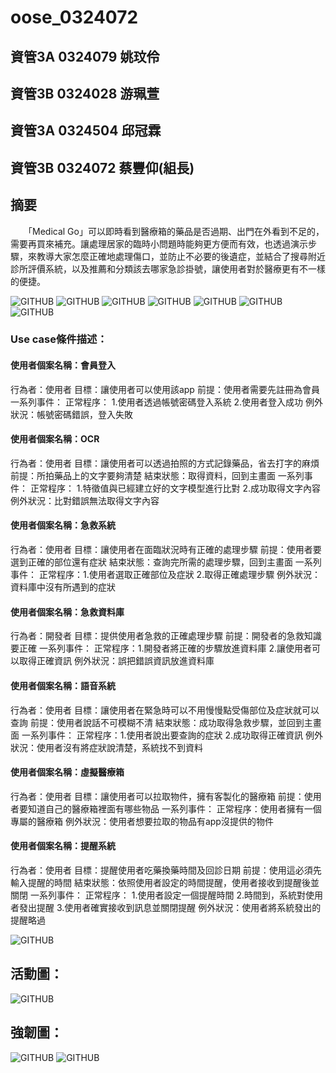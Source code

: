 # oose_0324072

資管3A 0324079 姚玟伶
---------------------
資管3B 0324028 游珮萱
---------------------
資管3A 0324504 邱冠霖
---------------------
資管3B 0324072 蔡豐仰(組長)
---------------------

## 摘要
　　「Medical Go」可以即時看到醫療箱的藥品是否過期、出門在外看到不足的，需要再買來補充。讓處理居家的臨時小問題時能夠更方便而有效，也透過演示步驟，來教導大家怎麼正確地處理傷口，並防止不必要的後遺症，並結合了搜尋附近診所評價系統，以及推薦和分類該去哪家急診掛號，讓使用者對於醫療更有不一樣的便捷。


![GITHUB](https://github.com/tcpyoung/oose_0324072/blob/master/1.jpg "git圖示")
![GITHUB](https://github.com/tcpyoung/oose_0324072/blob/master/2.jpg "git圖示")
![GITHUB](https://github.com/tcpyoung/oose_0324072/blob/master/3.jpg "git圖示")
![GITHUB](https://github.com/tcpyoung/oose_0324072/blob/master/4.jpg "git圖示")
![GITHUB](https://github.com/tcpyoung/oose_0324072/blob/master/5.jpg "git圖示")
![GITHUB](https://github.com/tcpyoung/oose_0324072/blob/master/6.jpg "git圖示")
![GITHUB](https://github.com/tcpyoung/oose_0324072/blob/master/7.jpg "git圖示")

### Use case條件描述：

#### 使用者個案名稱：會員登入
行為者：使用者
目標：讓使用者可以使用該app
前提：使用者需要先註冊為會員
一系列事件：
正常程序：
1.使用者透過帳號密碼登入系統
2.使用者登入成功
例外狀況：帳號密碼錯誤，登入失敗
#### 使用者個案名稱：OCR
行為者：使用者
目標：讓使用者可以透過拍照的方式記錄藥品，省去打字的麻煩
前提：所拍藥品上的文字要夠清楚
結束狀態：取得資料，回到主畫面
一系列事件：
正常程序：
1.特徵值與已經建立好的文字模型進行比對
2.成功取得文字內容
例外狀況：比對錯誤無法取得文字內容
#### 使用者個案名稱：急救系統
行為者：使用者
目標：讓使用者在面臨狀況時有正確的處理步驟
前提：使用者要選到正確的部位還有症狀
結束狀態：查詢完所需的處理步驟，回到主畫面
一系列事件：
正常程序：1.使用者選取正確部位及症狀
2.取得正確處理步驟
例外狀況：資料庫中沒有所遇到的症狀
#### 使用者個案名稱：急救資料庫
行為者：開發者
目標：提供使用者急救的正確處理步驟
前提：開發者的急救知識要正確
一系列事件：
正常程序：1.開發者將正確的步驟放進資料庫
2.讓使用者可以取得正確資訊
例外狀況：誤把錯誤資訊放進資料庫
#### 使用者個案名稱：語音系統
行為者：使用者
目標：讓使用者在緊急時可以不用慢慢點受傷部位及症狀就可以查詢
前提：使用者說話不可模糊不清
結束狀態：成功取得急救步驟，並回到主畫面
一系列事件：
正常程序：1.使用者說出要查詢的症狀
2.成功取得正確資訊
例外狀況：使用者沒有將症狀說清楚，系統找不到資料
#### 使用者個案名稱：虛擬醫療箱
行為者：使用者
目標：讓使用者可以拉取物件，擁有客製化的醫療箱
前提：使用者要知道自己的醫療箱裡面有哪些物品
一系列事件：
正常程序：使用者擁有一個專屬的醫療箱
例外狀況：使用者想要拉取的物品有app沒提供的物件
#### 使用者個案名稱：提醒系統
行為者：使用者
目標：提醒使用者吃藥換藥時間及回診日期
前提：使用這必須先輸入提醒的時間
結束狀態：依照使用者設定的時間提醒，使用者接收到提醒後並關閉
一系列事件：
正常程序：
1.使用者設定一個提醒時間
2.時間到，系統對使用者發出提醒
3.使用者確實接收到訊息並關閉提醒
例外狀況：使用者將系統發出的提醒略過

![GITHUB](https://github.com/tcpyoung/oose_0324072/blob/master/11.png "git圖示")

## 活動圖：

![GITHUB](https://github.com/tcpyoung/oose_0324072/blob/master/8.png "git圖示")

## 強韌圖：

![GITHUB](https://github.com/tcpyoung/oose_0324072/blob/master/9.jpg "git圖示")
![GITHUB](https://github.com/tcpyoung/oose_0324072/blob/master/10.jpg "git圖示")
